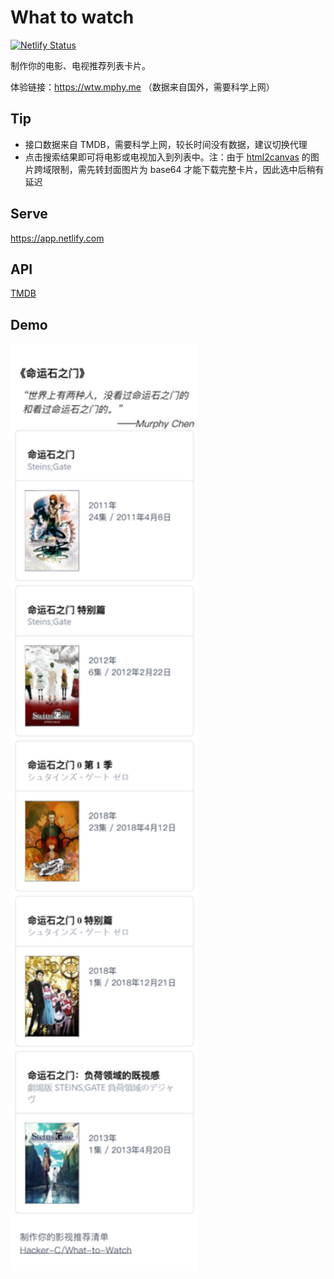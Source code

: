 # What to watch

[![Netlify Status](https://api.netlify.com/api/v1/badges/901d9ff2-428c-4fd0-b5d8-c7134abea95c/deploy-status)](https://app.netlify.com/sites/wtow/deploys)

制作你的电影、电视推荐列表卡片。

体验链接：https://wtw.mphy.me （数据来自国外，需要科学上网）

## Tip

- 接口数据来自 TMDB，需要科学上网，较长时间没有数据，建议切换代理
- 点击搜索结果即可将电影或电视加入到列表中。注：由于 [html2canvas](https://github.com/niklasvh/html2canvas#how-does-it-work) 的图片跨域限制，需先转封面图片为 base64 才能下载完整卡片，因此选中后稍有延迟

## Serve

https://app.netlify.com

## API

[TMDB](https://www.themoviedb.org/settings/api)

## Demo

<img src='./.github/img/demo.png' width='300'/>
